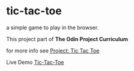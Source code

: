 # tic-tac-toe

a simple game to play in the browser.

This project part of **The Odin Project Curriculum**

for more info see [Project: Tic Tac Toe](https://www.theodinproject.com/lessons/node-path-javascript-tic-tac-toe)

Live Demo [Tic-Tac-Toe](https://wissman77.github.io/tic-tac-toe)
